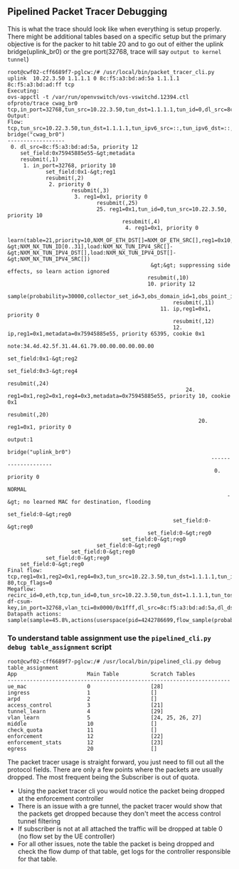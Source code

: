---
---
## Pipelined Packet Tracer Debugging


This is what the trace should look like when everything is setup properly. There might be additional tables based on a specific setup but the primary objective is for the packer to hit table 20 and to go out of either the uplink bridge(uplink_br0) or the gre port(32768, trace will say `output to kernel tunnel`)

```
root@cwf02-cff6689f7-pglcw:/# /usr/local/bin/packet_tracer_cli.py uplink  10.22.3.50 1.1.1.1 0 8c:f5:a3:bd:ad:5a 1.1.1.1 8c:f5:a3:bd:ad:ff tcp
Executing:
ovs-appctl -t /var/run/openvswitch/ovs-vswitchd.12394.ctl ofproto/trace cwag_br0 tcp,in_port=32768,tun_src=10.22.3.50,tun_dst=1.1.1.1,tun_id=0,dl_src=8c:f5:a3:bd:ad:5a,dl_dst=8c:f5:a3:bd:ad:ff,ip_src=1.1.1.1,ip_dst=104.28.26.94,tcp_src=3372,tcp_dst=80
Output:
Flow: tcp,tun_src=10.22.3.50,tun_dst=1.1.1.1,tun_ipv6_src=::,tun_ipv6_dst=::,tun_gbp_id=0,tun_gbp_flags=0,tun_tos=0,tun_ttl=0,tun_erspan_ver=0,tun_flags=0,in_port=32768,vlan_tci=0x0000,dl_src=8c:f5:a3:bd:ad:5a,dl_dst=8c:f5:a3:bd:ad:ff,nw_src=1.1.1.1,nw_dst=104.28.26.94,nw_tos=0,nw_ecn=0,nw_ttl=0,tp_src=3372,tp_dst=80,tcp_flags=0
bridge("cwag_br0")
------------------
 0. dl_src=8c:f5:a3:bd:ad:5a, priority 12
    set_field:0x75945885e55-&gt;metadata
    resubmit(,1)
     1. in_port=32768, priority 10
            set_field:0x1-&gt;reg1
            resubmit(,2)
             2. priority 0
                    resubmit(,3)
                     3. reg1=0x1, priority 0
                            resubmit(,25)
                            25. reg1=0x1,tun_id=0,tun_src=10.22.3.50, priority 10
                                    resubmit(,4)
                                     4. reg1=0x1, priority 0
                                            learn(table=21,priority=10,NXM_OF_ETH_DST[]=NXM_OF_ETH_SRC[],reg1=0x10,load:NXM_NX_TUN_ID[0..31]-&gt;NXM_NX_TUN_ID[0..31],load:NXM_NX_TUN_IPV4_SRC[]-&gt;NXM_NX_TUN_IPV4_DST[],load:NXM_NX_TUN_IPV4_DST[]-&gt;NXM_NX_TUN_IPV4_SRC[])
                                             &gt;&gt; suppressing side effects, so learn action ignored
                                            resubmit(,10)
                                            10. priority 12
                                                    sample(probability=30000,collector_set_id=3,obs_domain_id=1,obs_point_id=1,apn_mac_addr=0a:00:27:00:00:05,msisdn=magmaIsTheBest,apn_name=big_tower123,sampling_port=32768)
                                                    resubmit(,11)
                                                11. ip,reg1=0x1, priority 0
                                                    resubmit(,12)
                                                    12. ip,reg1=0x1,metadata=0x75945885e55, priority 65395, cookie 0x1
                                                            note:34.4d.42.5f.31.44.61.79.00.00.00.00.00.00
                                                            set_field:0x1-&gt;reg2
                                                            set_field:0x3-&gt;reg4
                                                            resubmit(,24)
                                                        24. reg1=0x1,reg2=0x1,reg4=0x3,metadata=0x75945885e55, priority 10, cookie 0x1
                                                            resubmit(,20)
                                                            20. reg1=0x1, priority 0
                                                                    output:1
                                                                bridge("uplink_br0")
                                                                --------------------
                                                                 0. priority 0
                                                                    NORMAL
                                                                     -&gt; no learned MAC for destination, flooding
                                                            set_field:0-&gt;reg0
                                                    set_field:0-&gt;reg0
                                            set_field:0-&gt;reg0
                                    set_field:0-&gt;reg0
                            set_field:0-&gt;reg0
                    set_field:0-&gt;reg0
            set_field:0-&gt;reg0
    set_field:0-&gt;reg0
Final flow: tcp,reg1=0x1,reg2=0x1,reg4=0x3,tun_src=10.22.3.50,tun_dst=1.1.1.1,tun_ipv6_src=::,tun_ipv6_dst=::,tun_gbp_id=0,tun_gbp_flags=0,tun_tos=0,tun_ttl=0,tun_erspan_ver=0,tun_flags=0,metadata=0x75945885e55,in_port=32768,vlan_tci=0x0000,dl_src=8c:f5:a3:bd:ad:5a,dl_dst=8c:f5:a3:bd:ad:ff,nw_src=1.1.1.1,nw_dst=104.28.26.94,nw_tos=0,nw_ecn=0,nw_ttl=0,tp_src=3372,tp_dst=
80,tcp_flags=0
Megaflow: recirc_id=0,eth,tcp,tun_id=0,tun_src=10.22.3.50,tun_dst=1.1.1.1,tun_tos=0,tun_flags=-df-csum-key,in_port=32768,vlan_tci=0x0000/0x1fff,dl_src=8c:f5:a3:bd:ad:5a,dl_dst=8c:f5:a3:bd:ad:ff,nw_src=0.0.0.0/2,nw_dst=104.24.0.0/13,nw_frag=no,tp_dst=0x40/0xffc0
Datapath actions: sample(sample=45.8%,actions(userspace(pid=4242786699,flow_sample(probability=30000,collector_set_id=3,obs_domain_id=1,obs_point_id=1,output_port=4294967295)))),5,3
```

### To understand table assignment use the `pipelined_cli.py debug table_assignment` script
```
root@cwf02-cff6689f7-pglcw:/# /usr/local/bin/pipelined_cli.py debug table_assignment
App                      Main Table          Scratch Tables           
----------------------------------------------------------------------
ue_mac                   0                   [28]
ingress                  1                   []
arpd                     2                   []
access_control           3                   [21]
tunnel_learn             4                   [29]
vlan_learn               5                   [24, 25, 26, 27]
middle                   10                  []
check_quota              11                  []
enforcement              12                  [22]
enforcement_stats        12                  [23]
egress                   20                  []
```

The packet tracer usage is straight forward, you just need to fill out all the protocol fields. There are only a few points where the packets are usually dropped. The most frequent being the Subscriber is out of quota.
 - Using the packet tracer cli you would notice the packet being dropped at the enforcement controller
 - There is an issue with a gre tunnel, the packet tracer would show that the packets get dropped because they don't meet the access control tunnel filtering
 - If subscriber is not at all attached the traffic will be dropped at table 0 (no flow set by the UE controller)
 - For all other issues, note the table the packet is being dropped and check the flow dump of that table, get logs for the controller responsible for that table.
